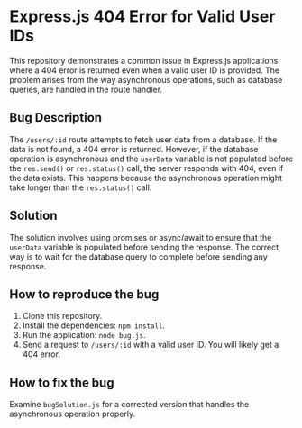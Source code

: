# Express.js 404 Error for Valid User IDs

This repository demonstrates a common issue in Express.js applications where a 404 error is returned even when a valid user ID is provided. The problem arises from the way asynchronous operations, such as database queries, are handled in the route handler.

## Bug Description

The `/users/:id` route attempts to fetch user data from a database. If the data is not found, a 404 error is returned. However, if the database operation is asynchronous and the `userData` variable is not populated before the `res.send()` or `res.status()` call,  the server responds with 404, even if the data exists. This happens because the asynchronous operation might take longer than the `res.status()` call.

## Solution

The solution involves using promises or async/await to ensure that the `userData` variable is populated before sending the response.  The correct way is to wait for the database query to complete before sending any response.

## How to reproduce the bug

1. Clone this repository.
2. Install the dependencies: `npm install`.
3. Run the application: `node bug.js`.
4. Send a request to `/users/:id` with a valid user ID. You will likely get a 404 error.

## How to fix the bug

Examine `bugSolution.js` for a corrected version that handles the asynchronous operation properly.